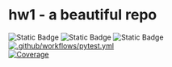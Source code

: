 # hw1 - a beautiful repo
![Static Badge](https://img.shields.io/badge/language-python-blue)
![Static Badge](https://img.shields.io/badge/license-MIT-purple)
![Static Badge](https://img.shields.io/badge/platform-linux-green)
[![.github/workflows/pytest.yml](https://github.com/vegechick510/hw1/actions/workflows/pytest.yml/badge.svg?branch=test)](https://github.com/vegechick510/hw1/actions/workflows/pytest.yml?branch=test)  
[![Coverage](https://codecov.io/github/vegechick510/hw1/graph/badge.svg?token=1H8RIM3OQG)](https://codecov.io/github/vegechick510/hw1?branch=test)

